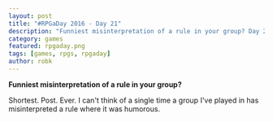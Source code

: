 ```yaml
---
layout: post
title: "#RPGaDay 2016 - Day 21"
description: "Funniest misinterpretation of a rule in your group? Day 21 of #RPGaDay."
category: games
featured: rpgaday.png
tags: [games, rpgs, rpgaday]
author: robk
---
```


**Funniest misinterpretation of a rule in your group?**

Shortest. Post. Ever. I can't think of a single time a group I've played in has misinterpreted a rule where it was humorous.
